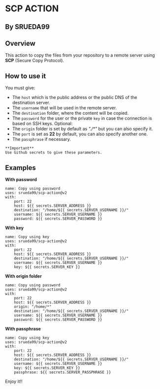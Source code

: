 # SCP ACTION
## By SRUEDA99

## Overview
This action to copy the files from your repository to a remote server using **SCP** (Secure Copy Protocol).

## How to use it
You must give:
- The `host` which is the public address or the public DNS of the destination server.
- The `username` that will be used in the remote server.
- The `destination` folder, where the content will be copied.
- The `password` for the user or the private `key` in case the connection is based on SSH keys.
Optional:
- The `origin` folder is set by default as _"./*"_ but you can also specify it.
- The `port` is set as **22** by default, you can also specify another one.
- The `passphrase` if necessary.
```
**Important**
Use Github secrets to give these parameters.
```

## Examples
**With password**
```
name: Copy using password
uses: srueda99/scp-action@v2
with:
    port: 22
    host: ${{ secrets.SERVER_ADDRESS }}
    destination: "/home/${{ secrets.SERVER_USERNAME }}/"
    username: ${{ secrets.SERVER_USERNAME }}
    password: ${{ secrets.SERVER_PASSWORD }}
```

**With key**
```
name: Copy using key
uses: srueda99/scp-action@v2
with:
    port: 22
    host: ${{ secrets.SERVER_ADDRESS }}
    destination: "/home/${{ secrets.SERVER_USERNAME }}/"
    username: ${{ secrets.SERVER_USERNAME }}
    key: ${{ secrets.SERVER_KEY }}
```

**With origin folder**
```
name: Copy using password
uses: srueda99/scp-action@v2
with:
    port: 22
    host: ${{ secrets.SERVER_ADDRESS }}
    origin: "/home/*"
    destination: "/home/${{ secrets.SERVER_USERNAME }}/"
    username: ${{ secrets.SERVER_USERNAME }}
    password: ${{ secrets.SERVER_PASSWORD }}
```

**With passphrase**
```
name: Copy using key
uses: srueda99/scp-action@v2
with:
    port: 22
    host: ${{ secrets.SERVER_ADDRESS }}
    destination: "/home/${{ secrets.SERVER_USERNAME }}/"
    username: ${{ secrets.SERVER_USERNAME }}
    key: ${{ secrets.SERVER_KEY }}
    passphrase: ${{ secrets.SERVER_PASSPHRASE }}
```

Enjoy it!!